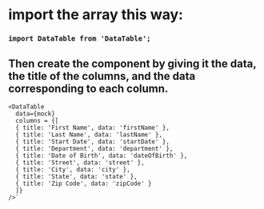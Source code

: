 # import the array this way:

### `import DataTable from 'DataTable';`

## Then create the component by giving it the data, the title of the columns, and the data corresponding to each column.

    <DataTable
      data={mock}
      columns = {[
      { title: 'First Name', data: 'firstName' },
      { title: 'Last Name', data: 'lastName' },
      { title: 'Start Date', data: 'startDate' },
      { title: 'Department', data: 'department' },
      { title: 'Date of Birth', data: 'dateOfBirth' },
      { title: 'Street', data: 'street' },
      { title: 'City', data: 'city' },
      { title: 'State', data: 'state' },
      { title: 'Zip Code', data: 'zipCode' }
      ]}
    />`